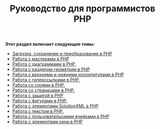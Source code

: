 ﻿---
title: Руководство для программистов PHP
type: docs
weight: 20
url: /ru/java/php-programmers-guide/
---
**Этот раздел включает следующие темы:**

- [Загрузка, сохранение и преобразование в PHP](/diagram/ru/java/loading-2c-saving-and-converting-in-php/)
- [Работа с мастерами в PHP](/diagram/ru/java/working-with-masters-in-php/)
- [Работа с диаграммами в PHP.](/diagram/ru/java/working-with-diagrams-in-php/)
- [Работа с разделом геометрии в PHP](/diagram/ru/java/working-with-geometry-section-in-php/)
- [Работа с верхними и нижними колонтитулами в PHP](/diagram/ru/java/working-with-headers-and-footers-in-php/)
- [Работа с гиперссылками в PHP.](/diagram/ru/java/working-with-hyperlinks-in-php/)
- [Работа со слоями в PHP.](/diagram/ru/java/working-with-layers-in-php/)
- [Работа со страницами в PHP.](/diagram/ru/java/working-with-pages-in-php/)
- [Работа с защитой в PHP](/diagram/ru/java/working-with-protection-in-php/)
- [Работа с фигурами в PHP.](/diagram/ru/java/working-with-shapes-in-php/)
- [Работа с элементами SolutionXML в PHP](/diagram/ru/java/working-with-solutionxml-elements-in-php/)
- [Работа с текстом в PHP.](/diagram/ru/java/working-with-text-in-php/)
- [Работа с пользовательскими ячейками в PHP](/diagram/ru/java/working-with-user-defined-cells-in-php/)
- [Работа с элементами окна в PHP](/diagram/ru/java/working-with-window-elements-in-php/)
